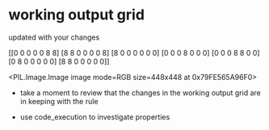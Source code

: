 # working output grid

updated with your changes

[[0 0 0 0 0 8 8]
 [8 8 0 0 0 0 8]
 [8 0 0 0 0 0 0]
 [0 0 0 8 0 0 0]
 [0 0 0 8 8 0 0]
 [0 8 0 0 0 0 0]
 [8 8 0 0 0 0 0]]


<PIL.Image.Image image mode=RGB size=448x448 at 0x79FE565A96F0>


- take a moment to review that the changes in the working output grid are in keeping with the rule

- use code_execution to investigate properties
